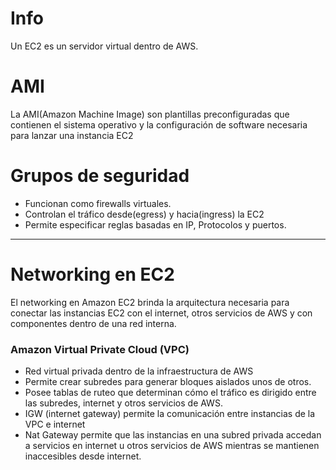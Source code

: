 # Info

Un EC2 es un servidor virtual dentro de AWS.

# AMI

La AMI(Amazon Machine Image) son plantillas preconfiguradas que contienen el sistema operativo y la configuración de software necesaria para lanzar una instancia EC2

# Grupos de seguridad

- Funcionan como firewalls virtuales.
- Controlan el tráfico desde(egress) y hacia(ingress) la EC2
- Permite especificar reglas basadas en IP, Protocolos y puertos.

---

# Networking en EC2

El networking en Amazon EC2 brinda la arquitectura necesaria para conectar las instancias EC2 con el internet, otros servicios de AWS y con componentes dentro de una red interna.

### Amazon Virtual Private Cloud (VPC)

- Red virtual privada dentro de la infraestructura de AWS
- Permite crear subredes para generar bloques aislados unos de otros.
- Posee tablas de ruteo que determinan cómo el tráfico es dirigido entre las subredes, internet y otros servicios de AWS.
- IGW (internet gateway) permite la comunicación entre instancias de la VPC e internet
- Nat Gateway permite que las instancias en una subred privada accedan a servicios en internet u otros servicios de AWS mientras se mantienen inaccesibles desde internet.
